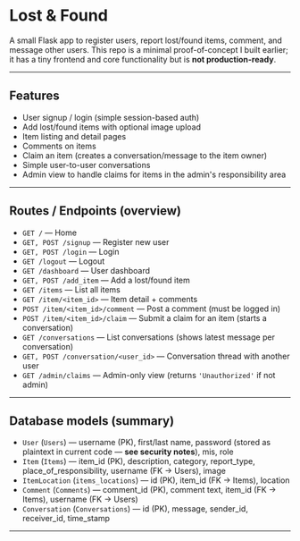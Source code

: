 # Lost & Found

A small Flask app to register users, report lost/found items, comment, and message other users. This repo is a minimal proof-of-concept I built earlier; it has a tiny frontend and core functionality but is **not production-ready**.

---

## Features

- User signup / login (simple session-based auth)
- Add lost/found items with optional image upload
- Item listing and detail pages
- Comments on items
- Claim an item (creates a conversation/message to the item owner)
- Simple user-to-user conversations
- Admin view to handle claims for items in the admin's responsibility area

---

## Routes / Endpoints (overview)

- `GET /` — Home
- `GET, POST /signup` — Register new user
- `GET, POST /login` — Login
- `GET /logout` — Logout
- `GET /dashboard` — User dashboard
- `GET, POST /add_item` — Add a lost/found item
- `GET /items` — List all items
- `GET /item/<item_id>` — Item detail + comments
- `POST /item/<item_id>/comment` — Post a comment (must be logged in)
- `POST /item/<item_id>/claim` — Submit a claim for an item (starts a conversation)
- `GET /conversations` — List conversations (shows latest message per conversation)
- `GET, POST /conversation/<user_id>` — Conversation thread with another user
- `GET /admin/claims` — Admin-only view (returns `'Unauthorized'` if not admin)

---

## Database models (summary)

- `User` (`Users`) — username (PK), first/last name, password (stored as plaintext in current code — **see security notes**), mis, role
- `Item` (`Items`) — item_id (PK), description, category, report_type, place_of_responsibility, username (FK → Users), image
- `ItemLocation` (`items_locations`) — id (PK), item_id (FK → Items), location
- `Comment` (`Comments`) — comment_id (PK), comment text, item_id (FK → Items), username (FK → Users)
- `Conversation` (`Conversations`) — id (PK), message, sender_id, receiver_id, time_stamp

---
